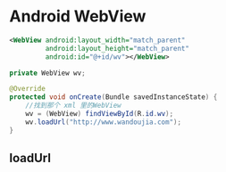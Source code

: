 # Android WebView

```xml
<WebView android:layout_width="match_parent" 
		 android:layout_height="match_parent"
		 android:id="@+id/wv"></WebView>
```

```java
private WebView wv;

@Override
protected void onCreate(Bundle savedInstanceState) {
	//找到那个 xml 里的WebView
	wv = (WebView) findViewById(R.id.wv);
	wv.loadUrl("http://www.wandoujia.com");
}

```


## loadUrl